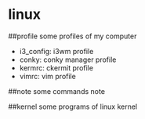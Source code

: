# linux

##profile
some profiles of my computer
* i3_config: i3wm profile
* conky: conky manager profile
* kermrc: ckermit profile
* vimrc: vim profile

##note
some commands note

##kernel
some programs of linux kernel
